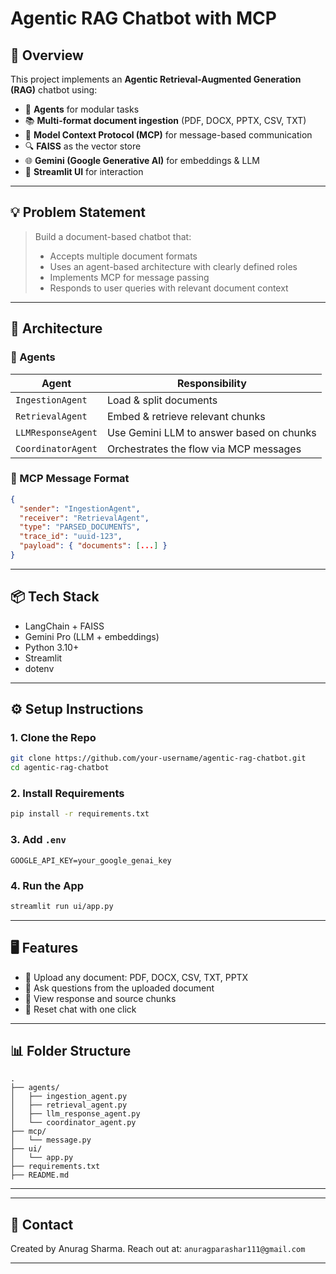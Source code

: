 # Agentic RAG Chatbot with MCP

## 📌 Overview

This project implements an **Agentic Retrieval-Augmented Generation (RAG)** chatbot using:

* 🧠 **Agents** for modular tasks
* 📚 **Multi-format document ingestion** (PDF, DOCX, PPTX, CSV, TXT)
* 🧾 **Model Context Protocol (MCP)** for message-based communication
* 🔍 **FAISS** as the vector store
* 🌐 **Gemini (Google Generative AI)** for embeddings & LLM
* 📱 **Streamlit UI** for interaction

---

## 💡 Problem Statement

> Build a document-based chatbot that:
>
> * Accepts multiple document formats
> * Uses an agent-based architecture with clearly defined roles
> * Implements MCP for message passing
> * Responds to user queries with relevant document context

---

## 🧠 Architecture

### 👷 Agents

| Agent              | Responsibility                           |
| ------------------ | ---------------------------------------- |
| `IngestionAgent`   | Load & split documents                   |
| `RetrievalAgent`   | Embed & retrieve relevant chunks         |
| `LLMResponseAgent` | Use Gemini LLM to answer based on chunks |
| `CoordinatorAgent` | Orchestrates the flow via MCP messages   |

### 🔁 MCP Message Format

```json
{
  "sender": "IngestionAgent",
  "receiver": "RetrievalAgent",
  "type": "PARSED_DOCUMENTS",
  "trace_id": "uuid-123",
  "payload": { "documents": [...] }
}
```

---

## 📦 Tech Stack

* LangChain + FAISS
* Gemini Pro (LLM + embeddings)
* Python 3.10+
* Streamlit
* dotenv

---

## ⚙️ Setup Instructions

### 1. Clone the Repo

```bash
git clone https://github.com/your-username/agentic-rag-chatbot.git
cd agentic-rag-chatbot
```

### 2. Install Requirements

```bash
pip install -r requirements.txt
```

### 3. Add `.env`

```env
GOOGLE_API_KEY=your_google_genai_key
```

### 4. Run the App

```bash
streamlit run ui/app.py
```

---

## 🖥️ Features

* 📄 Upload any document: PDF, DOCX, CSV, TXT, PPTX
* 💬 Ask questions from the uploaded document
* 📂 View response and source chunks
* 🔁 Reset chat with one click

---

## 📊 Folder Structure

```
.
├── agents/
│   ├── ingestion_agent.py
│   ├── retrieval_agent.py
│   ├── llm_response_agent.py
│   └── coordinator_agent.py
├── mcp/
│   └── message.py
├── ui/
│   └── app.py
├── requirements.txt
├── README.md
```

---

---

## 📧 Contact

Created by Anurag Sharma. Reach out at: `anuragparashar111@gmail.com`

---



